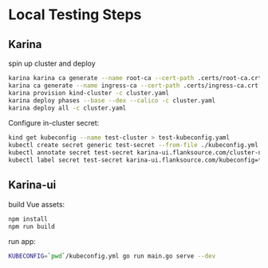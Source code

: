 # Local Testing Steps

## Karina

spin up cluster and deploy

```bash
karina karina ca generate --name root-ca --cert-path .certs/root-ca.crt --private-key-path .certs/root-ca.key --password foobar  --expiry 1
karina ca generate --name ingress-ca --cert-path .certs/ingress-ca.crt --private-key-path .certs/ingress-ca.key --password foobar  --expiry 1
karina provision kind-cluster -c cluster.yaml
karina deploy phases --base --dex --calico -c cluster.yaml
karina deploy all -c cluster.yaml
```
Configure in-cluster secret:

```bash
kind get kubeconfig --name test-cluster > test-kubeconfig.yaml
kubectl create secret generic test-secret --from-file ./kubeconfig.yml
kubectl annotate secret test-secret karina-ui.flanksource.com/cluster-name=test-k8s
kubectl label secret test-secret karina-ui.flanksource.com/kubeconfig=true
```

## Karina-ui

build Vue assets:

```bash
npm install
npm run build
```

run app:

```bash
KUBECONFIG=`pwd`/kubeconfig.yml go run main.go serve --dev
```

